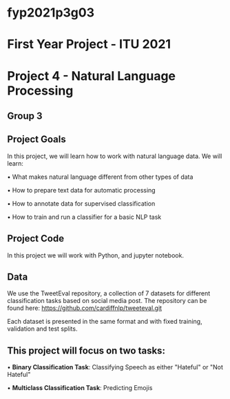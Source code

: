 # fyp2021p3g03
# First Year Project - ITU 2021
# Project 4 - Natural Language Processing
## Group 3

## Project Goals
In this project, we will learn how to work with natural language data. We will learn:

• What makes natural language different from other types of data

• How to prepare text data for automatic processing

• How to annotate data for supervised classification

• How to train and run a classifier for a basic NLP task

## Project Code
In this project we will work with Python, and jupyter notebook.

## Data
We use the TweetEval repository, a collection of 7 datasets for different classification tasks
based on social media post. The repository can be found here:
https://github.com/cardiffnlp/tweeteval.git

Each dataset is presented in the same format and with fixed training, validation and test splits.

## This project will focus on two tasks:
• **Binary Classification Task**: 
Classifying Speech as either "Hateful" or "Not Hateful"

• **Multiclass Classification Task**:
Predicting Emojis 
